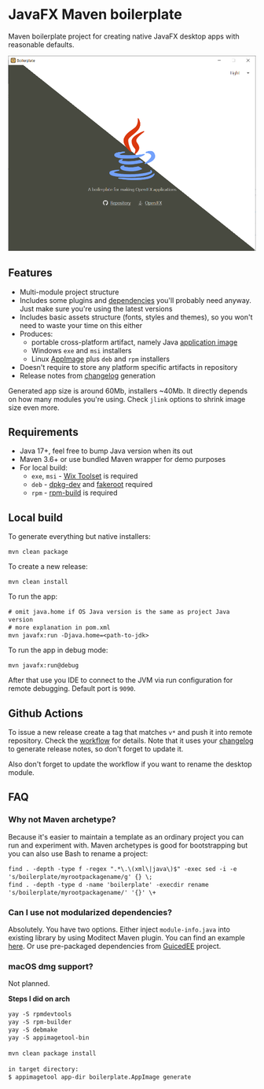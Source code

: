 # JavaFX Maven boilerplate

Maven boilerplate project for creating native JavaFX desktop apps with reasonable defaults.

![alt](screenshot.png?raw=true)

## Features

- Multi-module project structure
- Includes some plugins and [dependencies](https://github.com/mkpaz/javafx-maven-template/blob/master/pom.xml#L57) you'll probably need anyway. Just make sure you're using the latest versions
- Includes basic assets structure (fonts, styles and themes), so you won't need to waste your time on this either
- Produces:
  - portable cross-platform artifact, namely Java [application image](https://docs.oracle.com/en/java/javase/17/jpackage/packaging-overview.html#GUID-DAE6A497-6E6F-4895-90CA-3C71AF052271)
  - Windows `exe` and `msi` installers
  - Linux [AppImage](https://appimage.org/) plus `deb` and `rpm` installers
- Doesn't require to store any platform specific artifacts in repository
- Release notes from [changelog](CHANGELOG.md) generation

Generated app size is around 60Mb, installers ~40Mb. It directly depends on how many modules you're using. Check `jlink` options to shrink image size even more.

## Requirements

- Java 17+, feel free to bump Java version when its out
- Maven 3.6+ or use bundled Maven wrapper for demo purposes
- For local build:
  - `exe`, `msi` - [Wix Toolset](https://wixtoolset.org/) is required
  - `deb` - [dpkg-dev](https://pkgs.org/download/dpkg-dev) and [fakeroot](https://pkgs.org/search/?q=fakeroot) required
  - `rpm` - [rpm-build](https://pkgs.org/download/rpm-build) is required

## Local build

To generate everything but native installers:

```shell
mvn clean package
```

To create a new release:

```shell
mvn clean install
```

To run the app:

```shell
# omit java.home if OS Java version is the same as project Java version
# more explanation in pom.xml
mvn javafx:run -Djava.home=<path-to-jdk>
```

To run the app in debug mode:

```shell
mvn javafx:run@debug
```

After that use you IDE to connect to the JVM via run configuration for remote debugging. Default port is `9090`.

## Github Actions

To issue a new release create a tag that matches `v*` and push it into remote repository. Check the [workflow](.github/workflows/tagged-release.yml) for details. Note that it uses your [changelog](CHANGELOG.md) to generate release notes, so don't forget to update it.

Also don't forget to update the workflow if you want to rename the desktop module.

## FAQ

### Why not Maven archetype?

Because it's easier to maintain a template as an ordinary project you can run and experiment with. Maven archetypes is good for bootstrapping but you can also use Bash to rename a project:

```shell
find . -depth -type f -regex ".*\.\(xml\|java\)$" -exec sed -i -e 's/boilerplate/myrootpackagename/g' {} \;
find . -depth -type d -name 'boilerplate' -execdir rename 's/boilerplate/myrootpackagename/' '{}' \+
```

### Can I use not modularized dependencies?

Absolutely. You have two options. Either inject `module-info.java` into existing library by using Moditect Maven plugin. You can find an example [here](desktop/pom.xml). Or use pre-packaged dependencies from [GuicedEE](https://guicedee.com/) project.

### macOS dmg support?

Not planned.

**Steps I did on arch**

```
yay -S rpmdevtools
yay -S rpm-builder
yay -S debmake
yay -S appimagetool-bin

mvn clean package install

in target directory:
$ appimagetool app-dir boilerplate.AppImage generate

```

